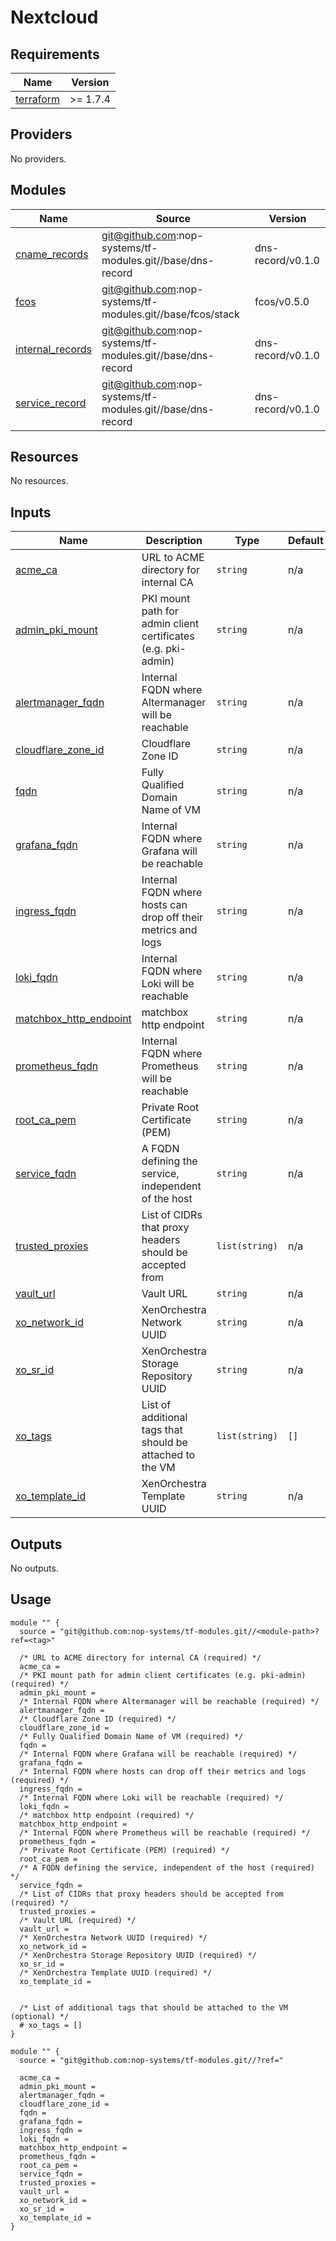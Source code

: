 # Nextcloud

<!-- BEGIN_TF_DOCS -->
## Requirements

| Name | Version |
|------|---------|
| <a name="requirement_terraform"></a> [terraform](#requirement\_terraform) | >= 1.7.4 |

## Providers

No providers.

## Modules

| Name | Source | Version |
|------|--------|---------|
| <a name="module_cname_records"></a> [cname\_records](#module\_cname\_records) | git@github.com:nop-systems/tf-modules.git//base/dns-record | dns-record/v0.1.0 |
| <a name="module_fcos"></a> [fcos](#module\_fcos) | git@github.com:nop-systems/tf-modules.git//base/fcos/stack | fcos/v0.5.0 |
| <a name="module_internal_records"></a> [internal\_records](#module\_internal\_records) | git@github.com:nop-systems/tf-modules.git//base/dns-record | dns-record/v0.1.0 |
| <a name="module_service_record"></a> [service\_record](#module\_service\_record) | git@github.com:nop-systems/tf-modules.git//base/dns-record | dns-record/v0.1.0 |

## Resources

No resources.

## Inputs

| Name | Description | Type | Default | Required |
|------|-------------|------|---------|:--------:|
| <a name="input_acme_ca"></a> [acme\_ca](#input\_acme\_ca) | URL to ACME directory for internal CA | `string` | n/a | yes |
| <a name="input_admin_pki_mount"></a> [admin\_pki\_mount](#input\_admin\_pki\_mount) | PKI mount path for admin client certificates (e.g. pki-admin) | `string` | n/a | yes |
| <a name="input_alertmanager_fqdn"></a> [alertmanager\_fqdn](#input\_alertmanager\_fqdn) | Internal FQDN where Altermanager will be reachable | `string` | n/a | yes |
| <a name="input_cloudflare_zone_id"></a> [cloudflare\_zone\_id](#input\_cloudflare\_zone\_id) | Cloudflare Zone ID | `string` | n/a | yes |
| <a name="input_fqdn"></a> [fqdn](#input\_fqdn) | Fully Qualified Domain Name of VM | `string` | n/a | yes |
| <a name="input_grafana_fqdn"></a> [grafana\_fqdn](#input\_grafana\_fqdn) | Internal FQDN where Grafana will be reachable | `string` | n/a | yes |
| <a name="input_ingress_fqdn"></a> [ingress\_fqdn](#input\_ingress\_fqdn) | Internal FQDN where hosts can drop off their metrics and logs | `string` | n/a | yes |
| <a name="input_loki_fqdn"></a> [loki\_fqdn](#input\_loki\_fqdn) | Internal FQDN where Loki will be reachable | `string` | n/a | yes |
| <a name="input_matchbox_http_endpoint"></a> [matchbox\_http\_endpoint](#input\_matchbox\_http\_endpoint) | matchbox http endpoint | `string` | n/a | yes |
| <a name="input_prometheus_fqdn"></a> [prometheus\_fqdn](#input\_prometheus\_fqdn) | Internal FQDN where Prometheus will be reachable | `string` | n/a | yes |
| <a name="input_root_ca_pem"></a> [root\_ca\_pem](#input\_root\_ca\_pem) | Private Root Certificate (PEM) | `string` | n/a | yes |
| <a name="input_service_fqdn"></a> [service\_fqdn](#input\_service\_fqdn) | A FQDN defining the service, independent of the host | `string` | n/a | yes |
| <a name="input_trusted_proxies"></a> [trusted\_proxies](#input\_trusted\_proxies) | List of CIDRs that proxy headers should be accepted from | `list(string)` | n/a | yes |
| <a name="input_vault_url"></a> [vault\_url](#input\_vault\_url) | Vault URL | `string` | n/a | yes |
| <a name="input_xo_network_id"></a> [xo\_network\_id](#input\_xo\_network\_id) | XenOrchestra Network UUID | `string` | n/a | yes |
| <a name="input_xo_sr_id"></a> [xo\_sr\_id](#input\_xo\_sr\_id) | XenOrchestra Storage Repository UUID | `string` | n/a | yes |
| <a name="input_xo_tags"></a> [xo\_tags](#input\_xo\_tags) | List of additional tags that should be attached to the VM | `list(string)` | `[]` | no |
| <a name="input_xo_template_id"></a> [xo\_template\_id](#input\_xo\_template\_id) | XenOrchestra Template UUID | `string` | n/a | yes |

## Outputs

No outputs.

## Usage

```hcl
module "" {
  source = "git@github.com:nop-systems/tf-modules.git//<module-path>?ref=<tag>"
  
  /* URL to ACME directory for internal CA (required) */
  acme_ca =
  /* PKI mount path for admin client certificates (e.g. pki-admin) (required) */
  admin_pki_mount =
  /* Internal FQDN where Altermanager will be reachable (required) */
  alertmanager_fqdn =
  /* Cloudflare Zone ID (required) */
  cloudflare_zone_id =
  /* Fully Qualified Domain Name of VM (required) */
  fqdn =
  /* Internal FQDN where Grafana will be reachable (required) */
  grafana_fqdn =
  /* Internal FQDN where hosts can drop off their metrics and logs (required) */
  ingress_fqdn =
  /* Internal FQDN where Loki will be reachable (required) */
  loki_fqdn =
  /* matchbox http endpoint (required) */
  matchbox_http_endpoint =
  /* Internal FQDN where Prometheus will be reachable (required) */
  prometheus_fqdn =
  /* Private Root Certificate (PEM) (required) */
  root_ca_pem =
  /* A FQDN defining the service, independent of the host (required) */
  service_fqdn =
  /* List of CIDRs that proxy headers should be accepted from (required) */
  trusted_proxies =
  /* Vault URL (required) */
  vault_url =
  /* XenOrchestra Network UUID (required) */
  xo_network_id =
  /* XenOrchestra Storage Repository UUID (required) */
  xo_sr_id =
  /* XenOrchestra Template UUID (required) */
  xo_template_id =

  
  /* List of additional tags that should be attached to the VM (optional) */
  # xo_tags = []
}

module "" {
  source = "git@github.com:nop-systems/tf-modules.git//?ref="
  
  acme_ca =
  admin_pki_mount =
  alertmanager_fqdn =
  cloudflare_zone_id =
  fqdn =
  grafana_fqdn =
  ingress_fqdn =
  loki_fqdn =
  matchbox_http_endpoint =
  prometheus_fqdn =
  root_ca_pem =
  service_fqdn =
  trusted_proxies =
  vault_url =
  xo_network_id =
  xo_sr_id =
  xo_template_id =
}
```
<!-- END_TF_DOCS -->
